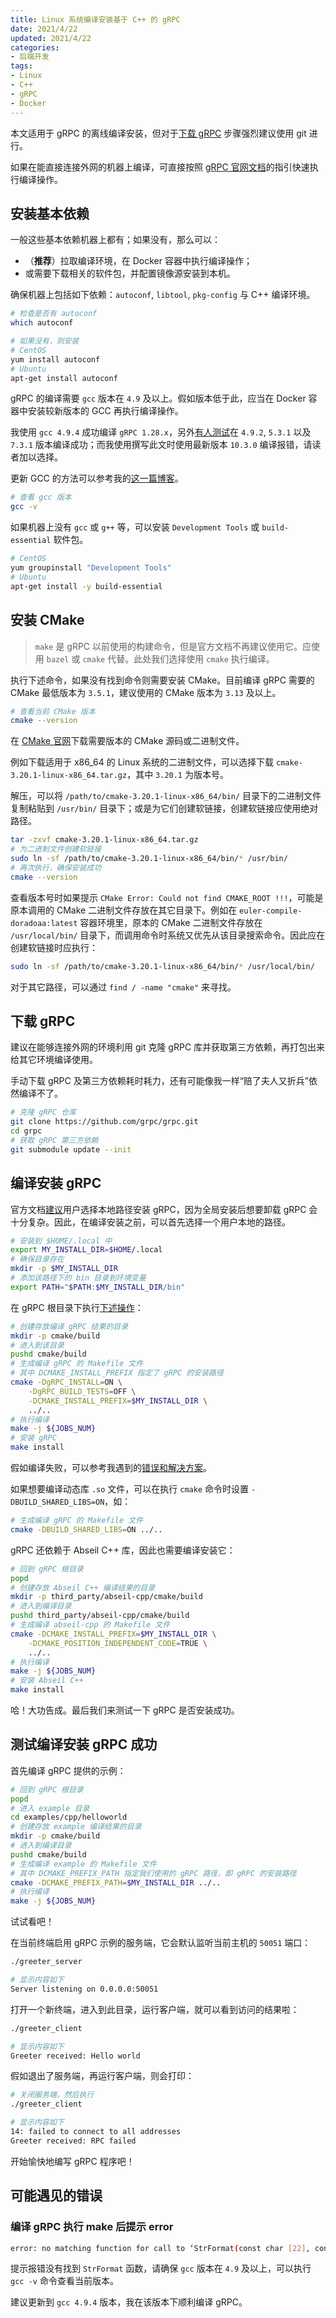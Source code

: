 ```yaml
---
title: Linux 系统编译安装基于 C++ 的 gRPC
date: 2021/4/22
updated: 2021/4/22
categories:
- 后端开发
tags:
- Linux
- C++
- gRPC
- Docker
---
```

本文适用于 gRPC 的离线编译安装，但对于[下载 gRPC](#下载-grpc) 步骤强烈建议使用 git 进行。

如果在能直接连接外网的机器上编译，可直接按照 [gRPC 官网文档](https://github.com/grpc/grpc)的指引快速执行编译操作。

## 安装基本依赖

一般这些基本依赖机器上都有；如果没有，那么可以：

- （**推荐**）拉取编译环境，在 Docker 容器中执行编译操作；
- 或需要下载相关的软件包，并配置镜像源安装到本机。

确保机器上包括如下依赖：`autoconf`, `libtool`, `pkg-config` 与 C++ 编译环境。

```bash
# 检查是否有 autoconf
which autoconf

# 如果没有，则安装
# CentOS
yum install autoconf
# Ubuntu
apt-get install autoconf
```

gRPC 的编译需要 `gcc` 版本在 `4.9` 及以上。假如版本低于此，应当在 Docker 容器中安装较新版本的 GCC 再执行编译操作。

我使用 `gcc 4.9.4` 成功编译 `gRPC 1.28.x`，另外[有人测试](https://github.com/grpc/grpc/issues/24932#issuecomment-754344093)在 `4.9.2`, `5.3.1` 以及 `7.3.1` 版本编译成功；而我使用撰写此文时使用最新版本 `10.3.0` 编译报错，请读者加以选择。

更新 GCC 的方法可以参考我的[这一篇博客](https://lolipopj.github.io/2021/04/19/linux-docker-gcc-update)。

```bash
# 查看 gcc 版本
gcc -v
```

如果机器上没有 `gcc` 或 `g++` 等，可以安装 `Development Tools` 或 `build-essential` 软件包。

```bash
# CentOS
yum groupinstall "Development Tools"
# Ubuntu
apt-get install -y build-essential
```

## 安装 CMake

> `make` 是 gRPC 以前使用的构建命令，但是官方文档不再建议使用它。应使用 `bazel` 或 `cmake` 代替。此处我们选择使用 `cmake` 执行编译。

执行下述命令，如果没有找到命令则需要安装 CMake。目前编译 gRPC 需要的 CMake 最低版本为 `3.5.1`，建议使用的 CMake 版本为 `3.13` 及以上。

```bash
# 查看当前 CMake 版本
cmake --version
```

在 [CMake 官网](https://cmake.org/download/)下载需要版本的 CMake 源码或二进制文件。

例如下载适用于 x86_64 的 Linux 系统的二进制文件，可以选择下载 `cmake-3.20.1-linux-x86_64.tar.gz`，其中 `3.20.1` 为版本号。

解压，可以将 `/path/to/cmake-3.20.1-linux-x86_64/bin/` 目录下的二进制文件复制粘贴到 `/usr/bin/` 目录下；或是为它们创建软链接，创建软链接应使用绝对路径。

```bash
tar -zxvf cmake-3.20.1-linux-x86_64.tar.gz
# 为二进制文件创建软链接
sudo ln -sf /path/to/cmake-3.20.1-linux-x86_64/bin/* /usr/bin/
# 再次执行，确保安装成功
cmake --version
```

查看版本号时如果提示 `CMake Error: Could not find CMAKE_ROOT !!!`，可能是原本调用的 CMake 二进制文件存放在其它目录下。例如在 `euler-compile-doradoaa:latest` 容器环境里，原本的 CMake 二进制文件存放在 `/usr/local/bin/` 目录下，而调用命令时系统又优先从该目录搜索命令。因此应在创建软链接时应执行：

```bash
sudo ln -sf /path/to/cmake-3.20.1-linux-x86_64/bin/* /usr/local/bin/
```

对于其它路径，可以通过 `find / -name "cmake"` 来寻找。

## 下载 gRPC

建议在能够连接外网的环境利用 git 克隆 gRPC 库并获取第三方依赖，再打包出来给其它环境编译使用。

手动下载 gRPC 及第三方依赖耗时耗力，还有可能像我一样“赔了夫人又折兵”依然编译不了。

```bash
# 克隆 gRPC 仓库
git clone https://github.com/grpc/grpc.git
cd grpc
# 获取 gRPC 第三方依赖
git submodule update --init
```

## 编译安装 gRPC

官方文档[建议](https://grpc.io/docs/languages/cpp/quickstart/#build-and-install-grpc-protocol-buffers-and-abseil)用户选择本地路径安装 gRPC，因为全局安装后想要卸载 gRPC 会十分复杂。因此，在编译安装之前，可以首先选择一个用户本地的路径。

```bash
# 安装到 $HOME/.local 中
export MY_INSTALL_DIR=$HOME/.local
# 确保目录存在
mkdir -p $MY_INSTALL_DIR
# 添加该路径下的 bin 目录到环境变量
export PATH="$PATH:$MY_INSTALL_DIR/bin"
```

在 gRPC 根目录下执行[下述操作](https://github.com/grpc/grpc/blob/master/BUILDING.md#building-with-cmake)：

```bash
# 创建存放编译 gRPC 结果的目录
mkdir -p cmake/build
# 进入到该目录
pushd cmake/build
# 生成编译 gRPC 的 Makefile 文件
# 其中 DCMAKE_INSTALL_PREFIX 指定了 gRPC 的安装路径
cmake -DgRPC_INSTALL=ON \
    -DgRPC_BUILD_TESTS=OFF \
    -DCMAKE_INSTALL_PREFIX=$MY_INSTALL_DIR \
    ../..
# 执行编译
make -j ${JOBS_NUM}
# 安装 gRPC
make install
```

假如编译失败，可以参考我遇到的[错误和解决方案](#可能遇见的错误)。

如果想要编译动态库 `.so` 文件，可以在执行 `cmake` 命令时设置 `-DBUILD_SHARED_LIBS=ON`，如：

```bash
# 生成编译 gRPC 的 Makefile 文件
cmake -DBUILD_SHARED_LIBS=ON ../..
```

gRPC 还依赖于 Abseil C++ 库，因此也需要编译安装它：

```bash
# 回到 gRPC 根目录
popd
# 创建存放 Abseil C++ 编译结果的目录
mkdir -p third_party/abseil-cpp/cmake/build
# 进入到编译目录
pushd third_party/abseil-cpp/cmake/build
# 生成编译 abseil-cpp 的 Makefile 文件
cmake -DCMAKE_INSTALL_PREFIX=$MY_INSTALL_DIR \
    -DCMAKE_POSITION_INDEPENDENT_CODE=TRUE \
    ../..
# 执行编译
make -j ${JOBS_NUM}
# 安装 Abseil C++
make install
```

哈！大功告成。最后我们来测试一下 gRPC 是否安装成功。

## 测试编译安装 gRPC 成功

首先编译 gRPC 提供的示例：

```bash
# 回到 gRPC 根目录
popd
# 进入 example 目录
cd examples/cpp/helloworld
# 创建存放 example 编译结果的目录
mkdir -p cmake/build
# 进入到编译目录
pushd cmake/build
# 生成编译 example 的 Makefile 文件
# 其中 DCMAKE_PREFIX_PATH 指定我们使用的 gRPC 路径，即 gRPC 的安装路径
cmake -DCMAKE_PREFIX_PATH=$MY_INSTALL_DIR ../..
# 执行编译
make -j ${JOBS_NUM}
```

试试看吧！

在当前终端启用 gRPC 示例的服务端，它会默认监听当前主机的 `50051` 端口：

```bash
./greeter_server

# 显示内容如下
Server listening on 0.0.0.0:50051
```

打开一个新终端，进入到此目录，运行客户端，就可以看到访问的结果啦：

```bash
./greeter_client

# 显示内容如下
Greeter received: Hello world
```

假如退出了服务端，再运行客户端，则会打印：

```bash
# 关闭服务端，然后执行
./greeter_client

# 显示内容如下
14: failed to connect to all addresses
Greeter received: RPC failed
```

开始愉快地编写 gRPC 程序吧！

## 可能遇见的错误

### 编译 gRPC 执行 make 后提示 error

```bash
error: no matching function for call to ‘StrFormat(const char [22], const char*, char [64], int32_t&, long int&, const char*&, int&)’
```

提示报错没有找到 `StrFormat` 函数，请确保 `gcc` 版本在 `4.9` 及以上，可以执行 `gcc -v` 命令查看当前版本。

建议更新到 `gcc 4.9.4` 版本，我在该版本下顺利编译 gRPC。
